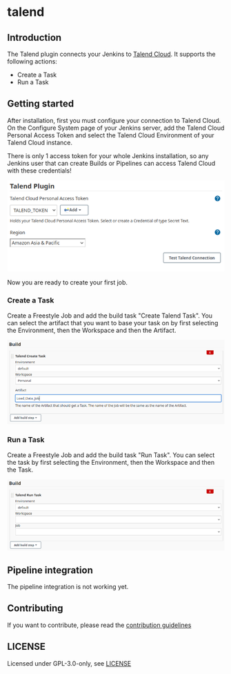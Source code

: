 # talend

## Introduction

The Talend plugin connects your Jenkins to [Talend Cloud](https://cloud.talend.com). It supports the following actions:

- Create a Task
- Run a Task

## Getting started

After installation, first you must configure your connection to Talend Cloud. On the Configure System page of your Jenkins server,
add the Talend Cloud Personal Access Token and select the Talend Cloud Environment of your Talend Cloud instance.

There is only 1 access token for your whole Jenkins installation, so any Jenkins user that can create Builds or Pipelines can access
Talend Cloud with these credentials!

![Configuration](docs/images/globalconfig.png "Global Configuration")

Now you are ready to create your first job.

### Create a Task

Create a Freestyle Job and add the build task "Create Talend Task". You can select the artifact that you want to base your task on 
by first selecting the Environment, then the Workspace and then the Artifact.

![Create a New Task Image](docs/images/createtask.png "Create a New Task")

### Run a Task

Create a Freestyle Job and add the build task "Run Task". You can select the task by first selecting the 
Environment, then the Workspace and then the Task.

![Run a Task Image](docs/images/runtask.png "Run a Task")


## Pipeline integration

The pipeline integration is not working yet.

## Contributing

If you want to contribute, please read the [contribution guidelines](CONTRIBUTING.md)

## LICENSE

Licensed under GPL-3.0-only, see [LICENSE](LICENSE.md)

